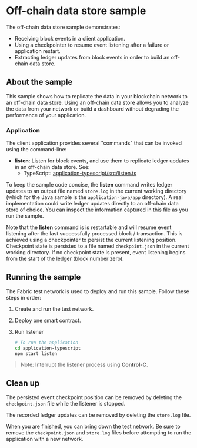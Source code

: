# Off-chain data store sample

The off-chain data store sample demonstrates:

- Receiving block events in a client application.
- Using a checkpointer to resume event listening after a failure or application restart.
- Extracting ledger updates from block events in order to build an off-chain data store.

## About the sample

This sample shows how to replicate the data in your blockchain network to an off-chain data store. Using an off-chain data store allows you to analyze the data from your network or build a dashboard without degrading the performance of your application.

### Application

The client application provides several "commands" that can be invoked using the command-line:

- **listen**: Listen for block events, and use them to replicate ledger updates in an off-chain data store. See:
  - TypeScript: [application-typescript/src/listen.ts](application-typescript/src/listen.ts)

To keep the sample code concise, the **listen** command writes ledger updates to an output file named `store.log` in the current working directory (which for the Java sample is the `application-java/app` directory). A real implementation could write ledger updates directly to an off-chain data store of choice. You can inspect the information captured in this file as you run the sample.

Note that the **listen** command is is restartable and will resume event listening after the last successfully processed block / transaction. This is achieved using a checkpointer to persist the current listening position. Checkpoint state is persisted to a file named `checkpoint.json` in the current working directory. If no checkpoint state is present, event listening begins from the start of the ledger (block number zero).

## Running the sample

The Fabric test network is used to deploy and run this sample. Follow these steps in order:

1. Create and run the test network.

2. Deploy one smart contract.

3. Run listener

   ```bash
   # To run the application
   cd application-typescript
   npm start listen
   ```

> Note: Interrupt the listener process using **Control-C**.

## Clean up

The persisted event checkpoint position can be removed by deleting the `checkpoint.json` file while the listener is stopped.

The recorded ledger updates can be removed by deleting the `store.log` file.

When you are finished, you can bring down the test network. Be sure to remove the `checkpoint.json` and `store.log` files before attempting to run the application with a new network.
